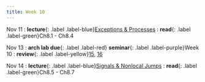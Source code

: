```yaml
---
title: Week 10
---
```


Nov 11
: **lecture**{: .label .label-blue}[Exceptions & Processes](/ics-fa24/assets/lec/16-ECF1.pdf)
  : **read**{: .label .label-green}Ch8.1 - Ch8.4

Nov 13
: **arch lab due**{: .label .label-red} **seminar**{: .label .label-purple}Week 10
  : **review**{: .label .label-yellow}[15,](/ics-fa24/assets/seminar/stu/张嘉诚-ics回课-15.pdf) [16](/ics-fa24/assets/seminar/stu/董淑琦-ics回课-16.pdf)

Nov 14
: **lecture**{: .label .label-blue}[Signals & Nonlocal Jumps](/ics-fa24/assets/lec/17-ECF2.pdf)
  : **read**{: .label .label-green}Ch8.5 - Ch8.7